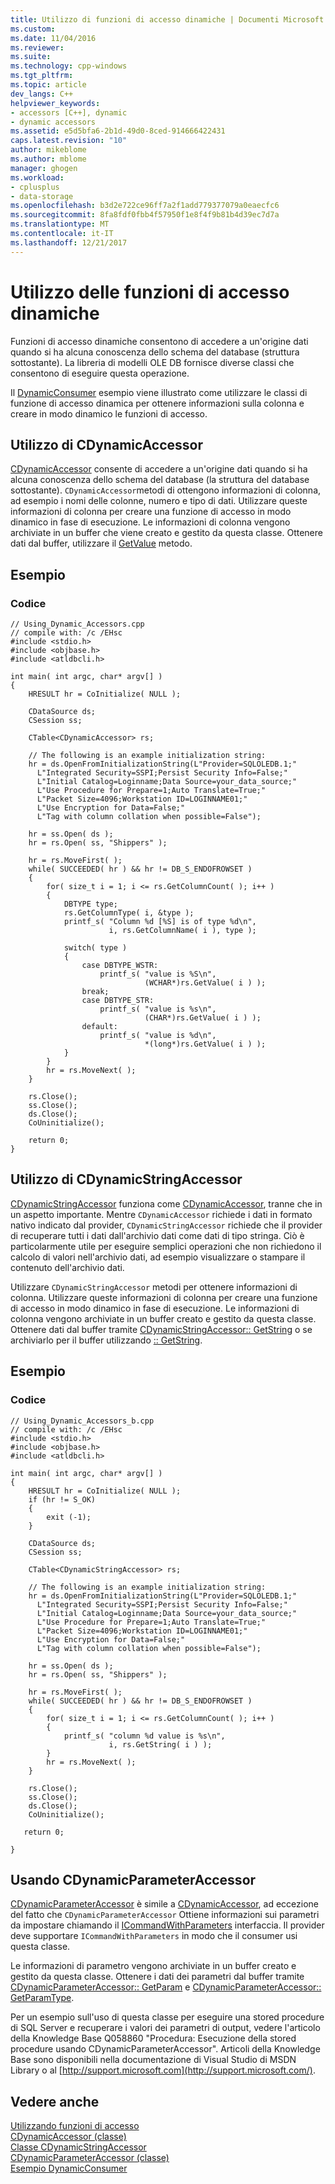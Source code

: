 ```yaml
---
title: Utilizzo di funzioni di accesso dinamiche | Documenti Microsoft
ms.custom: 
ms.date: 11/04/2016
ms.reviewer: 
ms.suite: 
ms.technology: cpp-windows
ms.tgt_pltfrm: 
ms.topic: article
dev_langs: C++
helpviewer_keywords:
- accessors [C++], dynamic
- dynamic accessors
ms.assetid: e5d5bfa6-2b1d-49d0-8ced-914666422431
caps.latest.revision: "10"
author: mikeblome
ms.author: mblome
manager: ghogen
ms.workload:
- cplusplus
- data-storage
ms.openlocfilehash: b3d2e722ce96ff7a2f1add779377079a0eaecfc6
ms.sourcegitcommit: 8fa8fdf0fbb4f57950f1e8f4f9b81b4d39ec7d7a
ms.translationtype: MT
ms.contentlocale: it-IT
ms.lasthandoff: 12/21/2017
---
```

# <a name="using-dynamic-accessors"></a>Utilizzo delle funzioni di accesso dinamiche
Funzioni di accesso dinamiche consentono di accedere a un'origine dati quando si ha alcuna conoscenza dello schema del database (struttura sottostante). La libreria di modelli OLE DB fornisce diverse classi che consentono di eseguire questa operazione.  
  
 Il [DynamicConsumer](http://msdn.microsoft.com/en-us/2ccc4c61-6749-4e83-aa81-00f8009c0dc3) esempio viene illustrato come utilizzare le classi di funzione di accesso dinamica per ottenere informazioni sulla colonna e creare in modo dinamico le funzioni di accesso.  
  
## <a name="using-cdynamicaccessor"></a>Utilizzo di CDynamicAccessor  
 [CDynamicAccessor](../../data/oledb/cdynamicaccessor-class.md) consente di accedere a un'origine dati quando si ha alcuna conoscenza dello schema del database (la struttura del database sottostante). `CDynamicAccessor`metodi di ottengono informazioni di colonna, ad esempio i nomi delle colonne, numero e tipo di dati. Utilizzare queste informazioni di colonna per creare una funzione di accesso in modo dinamico in fase di esecuzione. Le informazioni di colonna vengono archiviate in un buffer che viene creato e gestito da questa classe. Ottenere dati dal buffer, utilizzare il [GetValue](../../data/oledb/cdynamicaccessor-getvalue.md) metodo.  
  
## <a name="example"></a>Esempio  
  
### <a name="code"></a>Codice  
  
```  
// Using_Dynamic_Accessors.cpp  
// compile with: /c /EHsc  
#include <stdio.h>  
#include <objbase.h>  
#include <atldbcli.h>  
  
int main( int argc, char* argv[] )  
{  
    HRESULT hr = CoInitialize( NULL );  
  
    CDataSource ds;  
    CSession ss;  
  
    CTable<CDynamicAccessor> rs;  
  
    // The following is an example initialization string:  
    hr = ds.OpenFromInitializationString(L"Provider=SQLOLEDB.1;"  
      L"Integrated Security=SSPI;Persist Security Info=False;"  
      L"Initial Catalog=Loginname;Data Source=your_data_source;"  
      L"Use Procedure for Prepare=1;Auto Translate=True;"  
      L"Packet Size=4096;Workstation ID=LOGINNAME01;"  
      L"Use Encryption for Data=False;"  
      L"Tag with column collation when possible=False");  
  
    hr = ss.Open( ds );  
    hr = rs.Open( ss, "Shippers" );  
  
    hr = rs.MoveFirst( );  
    while( SUCCEEDED( hr ) && hr != DB_S_ENDOFROWSET )  
    {  
        for( size_t i = 1; i <= rs.GetColumnCount( ); i++ )  
        {  
            DBTYPE type;  
            rs.GetColumnType( i, &type );  
            printf_s( "Column %d [%S] is of type %d\n",  
                      i, rs.GetColumnName( i ), type );   
  
            switch( type )  
            {  
                case DBTYPE_WSTR:  
                    printf_s( "value is %S\n",  
                              (WCHAR*)rs.GetValue( i ) );  
                break;  
                case DBTYPE_STR:  
                    printf_s( "value is %s\n",  
                              (CHAR*)rs.GetValue( i ) );  
                default:  
                    printf_s( "value is %d\n",  
                              *(long*)rs.GetValue( i ) );  
            }  
        }  
        hr = rs.MoveNext( );  
    }  
  
    rs.Close();     
    ss.Close();  
    ds.Close();  
    CoUninitialize();  
  
    return 0;  
}  
```  
  
## <a name="using-cdynamicstringaccessor"></a>Utilizzo di CDynamicStringAccessor  
 [CDynamicStringAccessor](../../data/oledb/cdynamicstringaccessor-class.md) funziona come [CDynamicAccessor](../../data/oledb/cdynamicaccessor-class.md), tranne che in un aspetto importante. Mentre `CDynamicAccessor` richiede i dati in formato nativo indicato dal provider, `CDynamicStringAccessor` richiede che il provider di recuperare tutti i dati dall'archivio dati come dati di tipo stringa. Ciò è particolarmente utile per eseguire semplici operazioni che non richiedono il calcolo di valori nell'archivio dati, ad esempio visualizzare o stampare il contenuto dell'archivio dati.  
  
 Utilizzare `CDynamicStringAccessor` metodi per ottenere informazioni di colonna. Utilizzare queste informazioni di colonna per creare una funzione di accesso in modo dinamico in fase di esecuzione. Le informazioni di colonna vengono archiviate in un buffer creato e gestito da questa classe. Ottenere dati dal buffer tramite [CDynamicStringAccessor:: GetString](../../data/oledb/cdynamicstringaccessor-getstring.md) o se archiviarlo per il buffer utilizzando [:: GetString](../../data/oledb/cdynamicstringaccessor-setstring.md).  
  
## <a name="example"></a>Esempio  
  
### <a name="code"></a>Codice  
  
```  
// Using_Dynamic_Accessors_b.cpp  
// compile with: /c /EHsc  
#include <stdio.h>  
#include <objbase.h>  
#include <atldbcli.h>  
  
int main( int argc, char* argv[] )  
{  
    HRESULT hr = CoInitialize( NULL );  
    if (hr != S_OK)  
    {  
        exit (-1);  
    }  
  
    CDataSource ds;  
    CSession ss;  
  
    CTable<CDynamicStringAccessor> rs;  
  
    // The following is an example initialization string:  
    hr = ds.OpenFromInitializationString(L"Provider=SQLOLEDB.1;"  
      L"Integrated Security=SSPI;Persist Security Info=False;"  
      L"Initial Catalog=Loginname;Data Source=your_data_source;"  
      L"Use Procedure for Prepare=1;Auto Translate=True;"  
      L"Packet Size=4096;Workstation ID=LOGINNAME01;"  
      L"Use Encryption for Data=False;"  
      L"Tag with column collation when possible=False");  
  
    hr = ss.Open( ds );  
    hr = rs.Open( ss, "Shippers" );  
  
    hr = rs.MoveFirst( );  
    while( SUCCEEDED( hr ) && hr != DB_S_ENDOFROWSET )  
    {  
        for( size_t i = 1; i <= rs.GetColumnCount( ); i++ )  
        {  
            printf_s( "column %d value is %s\n",   
                      i, rs.GetString( i ) );  
        }  
        hr = rs.MoveNext( );  
    }  
  
    rs.Close();     
    ss.Close();  
    ds.Close();  
    CoUninitialize();  
  
   return 0;  
  
}  
```  
  
## <a name="using-cdynamicparameteraccessor"></a>Usando CDynamicParameterAccessor  
 [CDynamicParameterAccessor](../../data/oledb/cdynamicparameteraccessor-class.md) è simile a [CDynamicAccessor](../../data/oledb/cdynamicaccessor-class.md), ad eccezione del fatto che `CDynamicParameterAccessor` Ottiene informazioni sui parametri da impostare chiamando il [ICommandWithParameters](https://msdn.microsoft.com/en-us/library/ms712937.aspx) interfaccia. Il provider deve supportare `ICommandWithParameters` in modo che il consumer usi questa classe.  
  
 Le informazioni di parametro vengono archiviate in un buffer creato e gestito da questa classe. Ottenere i dati dei parametri dal buffer tramite [CDynamicParameterAccessor:: GetParam](../../data/oledb/cdynamicparameteraccessor-getparam.md) e [CDynamicParameterAccessor:: GetParamType](../../data/oledb/cdynamicparameteraccessor-getparamtype.md).  
  
 Per un esempio sull'uso di questa classe per eseguire una stored procedure di SQL Server e recuperare i valori dei parametri di output, vedere l'articolo della Knowledge Base Q058860 "Procedura: Esecuzione della stored procedure usando CDynamicParameterAccessor". Articoli della Knowledge Base sono disponibili nella documentazione di Visual Studio di MSDN Library o al [http://support.microsoft.com](http://support.microsoft.com/).  
  
## <a name="see-also"></a>Vedere anche  
 [Utilizzando funzioni di accesso](../../data/oledb/using-accessors.md)   
 [CDynamicAccessor (classe)](../../data/oledb/cdynamicaccessor-class.md)   
 [Classe CDynamicStringAccessor](../../data/oledb/cdynamicstringaccessor-class.md)   
 [CDynamicParameterAccessor (classe)](../../data/oledb/cdynamicparameteraccessor-class.md)   
 [Esempio DynamicConsumer](http://msdn.microsoft.com/en-us/2ccc4c61-6749-4e83-aa81-00f8009c0dc3)